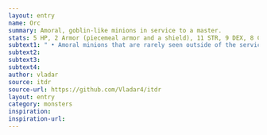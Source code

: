 ```yaml
---
layout: entry 
name: Orc
summary: Amoral, goblin-like minions in service to a master.
stats: 5 HP, 2 Armor (piecemeal armor and a shield), 11 STR, 9 DEX, 8 CHA, martial weapon (d6/d8)
subtext1: " • Amoral minions that are rarely seen outside of the service of some foul leader and vary hugely in appearance from one master to another."
subtext2: 
subtext3: 
subtext4: 
author: vladar
source: itdr
source-url: https://github.com/Vladar4/itdr
layout: entry
category: monsters
inspiration: 
inspiration-url: 
---
```

